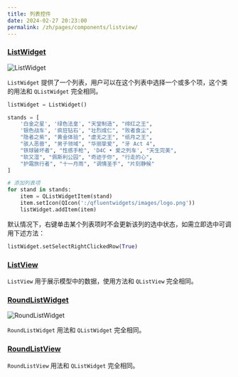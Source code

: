 ```yaml
---
title: 列表控件
date: 2024-02-27 20:23:00
permalink: /zh/pages/components/listview/
---
```


### [ListWidget](https://pyqt-fluent-widgets.readthedocs.io/zh-cn/latest/autoapi/qfluentwidgets/components/widgets/list_view/index.html#qfluentwidgets.components.widgets.list_view.ListWidget)

![ListWidget](/img/components/listview/ListView.png)

`ListWidget` 提供了一个列表，用户可以在这个列表中选择一个或多个项，这个类的用法和 `QListWidget` 完全相同。

```python
listWidget = ListWidget()

stands = [
    '白金之星', '绿色法皇', "天堂制造", "绯红之王",
    '银色战车', '疯狂钻石', "壮烈成仁", "败者食尘",
    "隐者之紫", "黄金体验", "虚无之王", "纸月之王",
    "骇人恶兽", "男子领域", "华丽挚爱", "牙 Act 4",
    "铁球破坏者", "性感手枪", 'D4C • 爱之列车', "天生完美",
    "软又湿", "佩斯利公园", "奇迹于你", "行走的心",
    "护霜旅行者", "十一月雨", "调情圣手", "片刻静候"
]

# 添加列表项
for stand in stands:
    item = QListWidgetItem(stand)
    item.setIcon(QIcon(':/qfluentwidgets/images/logo.png'))
    listWidget.addItem(item)
```

默认情况下，右键单击某个列表项时不会更新该列的选中状态，如需立即选中可调用下述方法：
```python
listWidget.setSelectRightClickedRow(True)
```

### [ListView](https://pyqt-fluent-widgets.readthedocs.io/zh-cn/latest/autoapi/qfluentwidgets/components/widgets/list_view/index.html#qfluentwidgets.components.widgets.list_view.ListView)

`ListView` 用于展示模型中的数据，使用方法和 `QListView` 完全相同。


### [RoundListWidget](https://qfluentwidgets.com/zh/price)

![RoundListWidget](/img/components/listview/RoundListView.png)

`RoundListWidget` 用法和 `QListWidget` 完全相同。


### [RoundListView](https://qfluentwidgets.com/zh/price)

`RoundListView` 用法和 `QListWidget` 完全相同。